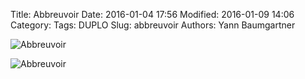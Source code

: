 Title: Abbreuvoir
Date: 2016-01-04 17:56
Modified: 2016-01-09 14:06
Category:
Tags: DUPLO
Slug: abbreuvoir
Authors: Yann Baumgartner

![Abbreuvoir][abbreuvoir-1]

![Abbreuvoir][abbreuvoir-2]

[abbreuvoir-1]: {filename}/images/abbreuvoir-1.jpg  "Abbreuvoir"
[abbreuvoir-2]: {filename}/images/abbreuvoir-2.jpg  "Abbreuvoir"